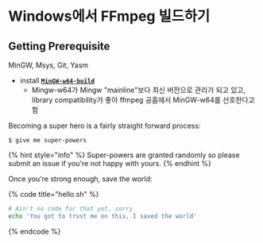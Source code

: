 # Windows에서 FFmpeg 빌드하기

## Getting Prerequisite

MinGW, Msys, Git, Yasm

* install [**`MinGW-w64-build`**](http://mingw-w64.org/doku.php/download/mingw-build) 
  * Mingw-w64가 Mingw "mainline"보다 최신 버전으로 관리가 되고 있고, library compatibility가 좋아 ffmpeg 공홈에서 MinGW-w64를 선호한다고 함

Becoming a super hero is a fairly straight forward process:

```
$ give me super-powers
```

{% hint style="info" %}
 Super-powers are granted randomly so please submit an issue if you're not happy with yours.
{% endhint %}

Once you're strong enough, save the world:

{% code title="hello.sh" %}
```bash
# Ain't no code for that yet, sorry
echo 'You got to trust me on this, I saved the world'
```
{% endcode %}



